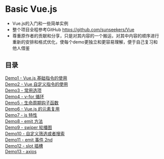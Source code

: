 # Basic Vue.js
- Vue.js的入门和一些简单实例
- 整个项目全程参考GitHub https://github.com/sunseekers/Vue
- 尊重原作者的贡献和分享，只是对其内容的一个搬运，对其中内容的顺序进行重新的安排和格式优化，使每个demo更独立和更容易理解，便于自己复习和他人借鉴

## 目录
[Demo1 - Vue.js 基础指令的使用](https://github.com/AdamYF/Basic-Vue.js/tree/master/demo1)  
[Demo2 - Vue 自定义指令的使用](https://github.com/AdamYF/Basic-Vue.js/tree/master/demo2)  
[Demo3 - 常用选项](https://github.com/AdamYF/Basic-Vue.js/tree/master/demo3)  
[Demo4 - v-for 循环](https://github.com/AdamYF/Basic-Vue.js/tree/master/demo4)  
[Demo5 - 生命周期钩子函数](https://github.com/AdamYF/Basic-Vue.js/tree/master/demo5)  
[Demo6 - Vue.js 的元素复用](https://github.com/AdamYF/Basic-Vue.js/tree/master/demo6)  
[Demo7 - is 特性](https://github.com/AdamYF/Basic-Vue.js/tree/master/demo7)  
[Demo8 - emit 方法](https://github.com/AdamYF/Basic-Vue.js/tree/master/demo8)  
[Demo9 - swiper 轮播图](https://github.com/AdamYF/Basic-Vue.js/tree/master/demo9)  
[Demo10 - 自定义筛选或者搜索](https://github.com/AdamYF/Basic-Vue.js/tree/master/demo10)  
[Demo11 - emit 事件 2nd](https://github.com/AdamYF/Basic-Vue.js/tree/master/demo11)  
[Demo12 - slot 插槽](https://github.com/AdamYF/Basic-Vue.js/tree/master/demo12)  
[Demo13 - axios](https://github.com/AdamYF/Basic-Vue.js/tree/master/demo13)  
